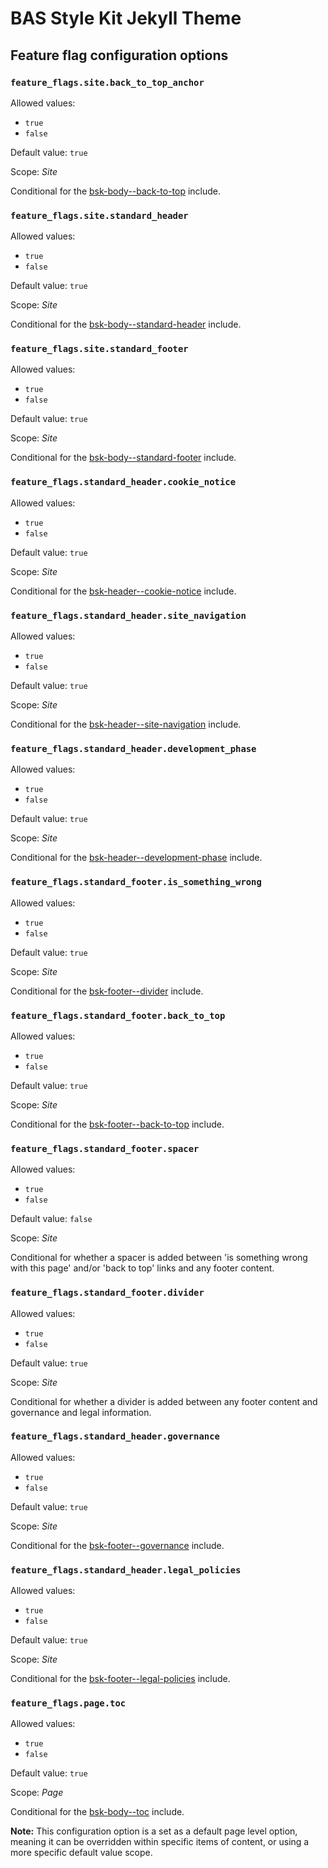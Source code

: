 # BAS Style Kit Jekyll Theme

## Feature flag configuration options

### `feature_flags.site.back_to_top_anchor`

Allowed values:

* `true`
* `false`

Default value: `true`

Scope: *Site*

Conditional for the [bsk-body--back-to-top](/docs/include/bsk-body--back-to-top.md) include.

### `feature_flags.site.standard_header`

Allowed values:

* `true`
* `false`

Default value: `true`

Scope: *Site*

Conditional for the [bsk-body--standard-header](/docs/include/bsk-body--standard-header.md) include.

### `feature_flags.site.standard_footer`

Allowed values:

* `true`
* `false`

Default value: `true`

Scope: *Site*

Conditional for the [bsk-body--standard-footer](/docs/include/bsk-body--standard-footer.md) include.

### `feature_flags.standard_header.cookie_notice`

Allowed values:

* `true`
* `false`

Default value: `true`

Scope: *Site*

Conditional for the [bsk-header--cookie-notice](/docs/include/bsk-header--cookie-notice.md) include.

### `feature_flags.standard_header.site_navigation`

Allowed values:

* `true`
* `false`

Default value: `true`

Scope: *Site*

Conditional for the [bsk-header--site-navigation](/docs/include/bsk-header--site-navigation.md) include.

### `feature_flags.standard_header.development_phase`

Allowed values:

* `true`
* `false`

Default value: `true`

Scope: *Site*

Conditional for the [bsk-header--development-phase](/docs/include/bsk-header--development-phase.md) include.

### `feature_flags.standard_footer.is_something_wrong`

Allowed values:

* `true`
* `false`

Default value: `true`

Scope: *Site*

Conditional for the [bsk-footer--divider](/docs/include/bsk-footer--is-something-wrong.md) include.

### `feature_flags.standard_footer.back_to_top`

Allowed values:

* `true`
* `false`

Default value: `true`

Scope: *Site*

Conditional for the [bsk-footer--back-to-top](/docs/include/bsk-footer--back-to-top.md) include.

### `feature_flags.standard_footer.spacer`

Allowed values:

* `true`
* `false`

Default value: `false`

Scope: *Site*

Conditional for whether a spacer is added between 'is something wrong with this page' and/or 'back to top' links and 
any footer content.

### `feature_flags.standard_footer.divider`

Allowed values:

* `true`
* `false`

Default value: `true`

Scope: *Site*

Conditional for whether a divider is added between any footer content and governance and legal information.

### `feature_flags.standard_header.governance`

Allowed values:

* `true`
* `false`

Default value: `true`

Scope: *Site*

Conditional for the [bsk-footer--governance](/docs/include/bsk-footer--governance.md) include.

### `feature_flags.standard_header.legal_policies`

Allowed values:

* `true`
* `false`

Default value: `true`

Scope: *Site*

Conditional for the [bsk-footer--legal-policies](/docs/include/bsk-footer--legal-policies.md) include.

### `feature_flags.page.toc`

Allowed values:

* `true`
* `false`

Default value: `true`

Scope: *Page*

Conditional for the [bsk-body--toc](/docs/include/bsk-body--toc.md) include.

**Note:** This configuration option is a set as a default page level option, meaning it can be
overridden within specific items of content, or using a more specific default value scope.
